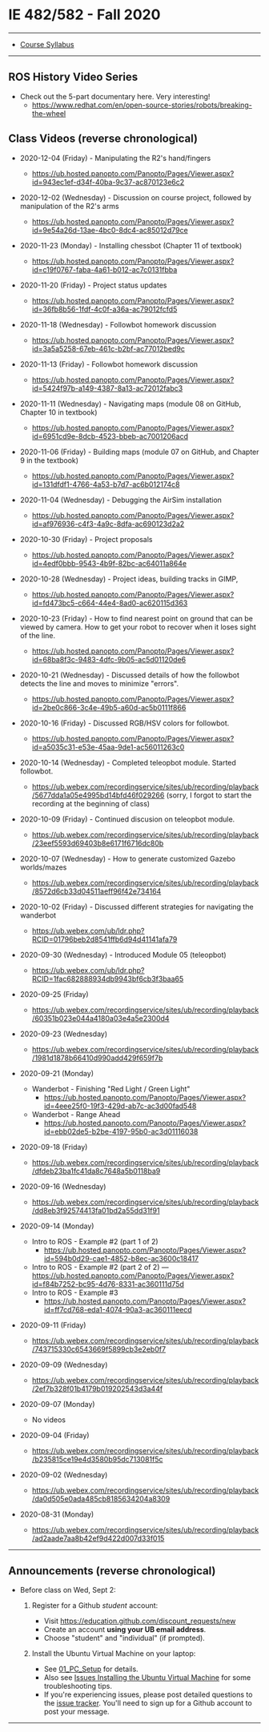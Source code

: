 # IE 482/582 - Fall 2020

---

- [Course Syllabus](IE_482-582_Syllabus_Fall_2020.pdf)

--- 

## ROS History Video Series
- Check out the 5-part documentary here.  Very interesting!
    - https://www.redhat.com/en/open-source-stories/robots/breaking-the-wheel 
    
    
## Class Videos (reverse chronological)
- 2020-12-04 (Friday) - Manipulating the R2's hand/fingers
    - https://ub.hosted.panopto.com/Panopto/Pages/Viewer.aspx?id=943ec1ef-d34f-40ba-9c37-ac870123e6c2
    
- 2020-12-02 (Wednesday) - Discussion on course project, followed by manipulation of the R2's arms
     - https://ub.hosted.panopto.com/Panopto/Pages/Viewer.aspx?id=9e54a26d-13ae-4bc0-8dc4-ac85012d79ce

- 2020-11-23 (Monday) - Installing chessbot (Chapter 11 of textbook)
    - https://ub.hosted.panopto.com/Panopto/Pages/Viewer.aspx?id=c19f0767-faba-4a61-b012-ac7c0131fbba 
    
- 2020-11-20 (Friday) - Project status updates
    - https://ub.hosted.panopto.com/Panopto/Pages/Viewer.aspx?id=36fb8b56-1fdf-4c0f-a36a-ac79012fcfd5 
    
- 2020-11-18 (Wednesday) - Followbot homework discussion
    - https://ub.hosted.panopto.com/Panopto/Pages/Viewer.aspx?id=3a5a5258-67eb-461c-b2bf-ac77012bed9c 
    
- 2020-11-13 (Friday) - Followbot homework discussion
    - https://ub.hosted.panopto.com/Panopto/Pages/Viewer.aspx?id=5424f97b-a149-4387-8a13-ac72012fabc3 
    
- 2020-11-11 (Wednesday) - Navigating maps (module 08 on GitHub, Chapter 10 in textbook)
    - https://ub.hosted.panopto.com/Panopto/Pages/Viewer.aspx?id=6951cd9e-8dcb-4523-bbeb-ac7001206acd 
    
- 2020-11-06 (Friday) - Building maps (module 07 on GitHub, and Chapter 9 in the textbook)
    - https://ub.hosted.panopto.com/Panopto/Pages/Viewer.aspx?id=131dfdf1-4766-4a53-b7d7-ac6b012174c8 
    
- 2020-11-04 (Wednesday) - Debugging the AirSim installation
    - https://ub.hosted.panopto.com/Panopto/Pages/Viewer.aspx?id=af976936-c4f3-4a9c-8dfa-ac690123d2a2 
    
- 2020-10-30 (Friday) - Project proposals
    - https://ub.hosted.panopto.com/Panopto/Pages/Viewer.aspx?id=4edf0bbb-9543-4b9f-82bc-ac64011a864e 
    
- 2020-10-28 (Wednesday) - Project ideas, building tracks in GIMP, 
    - https://ub.hosted.panopto.com/Panopto/Pages/Viewer.aspx?id=fd473bc5-c664-44e4-8ad0-ac620115d363 

- 2020-10-23 (Friday) - How to find nearest point on ground that can be viewed by camera.  How to get your robot to recover when it loses sight of the line.
    - https://ub.hosted.panopto.com/Panopto/Pages/Viewer.aspx?id=68ba8f3c-9483-4dfc-9b05-ac5d01120de6

- 2020-10-21 (Wednesday) - Discussed details of how the followbot detects the line and moves to minimize "errors".
    - https://ub.hosted.panopto.com/Panopto/Pages/Viewer.aspx?id=2be0c866-3c4e-49b5-a60d-ac5b0111f866 
    
- 2020-10-16 (Friday) - Discussed RGB/HSV colors for followbot.
    - https://ub.hosted.panopto.com/Panopto/Pages/Viewer.aspx?id=a5035c31-e53e-45aa-9de1-ac56011263c0 
    
- 2020-10-14 (Wednesday) - Completed teleopbot module.  Started followbot.
    - https://ub.webex.com/recordingservice/sites/ub/recording/playback/5677dda1a05e4995bd14bfd46f029266 (sorry, I forgot to start the recording at the beginning of class)

- 2020-10-09 (Friday) - Continued discusion on teleopbot module.
    - https://ub.webex.com/recordingservice/sites/ub/recording/playback/23eef5593d69403b8e6171f6716dc80b

- 2020-10-07 (Wednesday) - How to generate customized Gazebo worlds/mazes
    - https://ub.webex.com/recordingservice/sites/ub/recording/playback/8572d6cb33d04511aeff96f42e734164

- 2020-10-02 (Friday) - Discussed different strategies for navigating the wanderbot
    - https://ub.webex.com/ub/ldr.php?RCID=01796beb2d8541ffb6d94d41141afa79

- 2020-09-30 (Wednesday) - Introduced Module 05 (teleopbot)
    - https://ub.webex.com/ub/ldr.php?RCID=1fac682888934db9943bf6cb3f3baa65
    
- 2020-09-25 (Friday)
    - https://ub.webex.com/recordingservice/sites/ub/recording/playback/60351b023e044a4180a03e4a5e2300d4

- 2020-09-23 (Wednesday)
    - https://ub.webex.com/recordingservice/sites/ub/recording/playback/1981d1878b66410d990add429f659f7b

- 2020-09-21 (Monday)
    - Wanderbot - Finishing "Red Light / Green Light" 
        - https://ub.hosted.panopto.com/Panopto/Pages/Viewer.aspx?id=4eee25f0-19f3-429d-ab7c-ac3d00fad548
    - Wanderbot - Range Ahead 
        - https://ub.hosted.panopto.com/Panopto/Pages/Viewer.aspx?id=ebb02de5-b2be-4197-95b0-ac3d01116038

- 2020-09-18 (Friday)
    - https://ub.webex.com/recordingservice/sites/ub/recording/playback/dfdeb23ba1fc41da8c7648a5b0118ba9

- 2020-09-16 (Wednesday)
    - https://ub.webex.com/recordingservice/sites/ub/recording/playback/dd8eb3f92574413fa01bd2a55dd31f91

- 2020-09-14 (Monday)
    - Intro to ROS - Example #2 (part 1 of 2)
        - https://ub.hosted.panopto.com/Panopto/Pages/Viewer.aspx?id=594b0d29-cae1-4852-b8ec-ac3600c18417 
    - Intro to ROS - Example #2 (part 2 of 2)
        — https://ub.hosted.panopto.com/Panopto/Pages/Viewer.aspx?id=f84b7252-bc95-4d76-8331-ac360111d75d 
    - Intro to ROS - Example #3
        - https://ub.hosted.panopto.com/Panopto/Pages/Viewer.aspx?id=ff7cd768-eda1-4074-90a3-ac360111eecd 

- 2020-09-11 (Friday)
    - https://ub.webex.com/recordingservice/sites/ub/recording/playback/743715330c6543669f5899cb3e2eb0f7

- 2020-09-09 (Wednesday)
    - https://ub.webex.com/recordingservice/sites/ub/recording/playback/2ef7b328f01b4179b019202543d3a44f

- 2020-09-07 (Monday)
    - No videos
    
- 2020-09-04 (Friday)
    - https://ub.webex.com/recordingservice/sites/ub/recording/playback/b235815ce19e4d3580b95dc713081f5c

- 2020-09-02 (Wednesday)
    - https://ub.webex.com/recordingservice/sites/ub/recording/playback/da0d505e0ada485cb8185634204a8309

- 2020-08-31 (Monday)
    - https://ub.webex.com/recordingservice/sites/ub/recording/playback/ad2aade7aa8b42ef9d422d007d33f015

---

## Announcements (reverse chronological)

- Before class on Wed, Sept 2:
	1. Register for a Github *student* account:
	    - Visit https://education.github.com/discount_requests/new
	    - Create an account **using your UB email address**.  
	    - Choose "student" and "individual" (if prompted). 

	2. Install the Ubuntu Virtual Machine on your laptop:  
        - See [01_PC_Setup](01_PC_Setup/README.md) for details.
        - Also see [Issues Installing the Ubuntu Virtual Machine](https://github.com/IE-482-582/fall2020/issues/1) for some troubleshooting tips.
        - If you're experiencing issues, please post detailed questions to the [issue tracker](https://github.com/IE-482-582/fall2020/issues).  You'll need to sign up for a Github account to post your message.

---      




